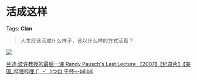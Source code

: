 # 活成这样

Tags: **Clan**

> 人生应该活成什么样子，该以什么样的方式活着？



![](https://pic2.zhimg.com/50/v2-b8d3a7e143c4d0aa79dce79de38f7a58_hd.jpg?source=1940ef5c)  


[兰迪·波许教授的最后一课 Randy Pausch's Last Lecture 【2007】【纪录片】【美国\_哔哩哔哩 (゜-゜)つロ 干杯~-bilibili](https://link.zhihu.com/?target=https%3A//m.bilibili.com/video/BV1ks411a7Xq%3Fp%3D1%26share_medium%3Diphone%26share_plat%3Dios%26share_source%3DCOPY%26share_tag%3Ds_i%26timestamp%3D1594998924%26unique_k%3DiKE8WR)

